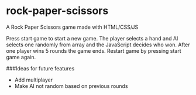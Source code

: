 # rock-paper-scissors
A Rock Paper Scissors game made with HTML/CSS/JS

Press start game to start a new game. The player selects a hand and AI selects one randomly from array and the JavaScript decides who won. After one player wins 5 rounds the game ends. Restart game by pressing start game again.

###Ideas for future features

- Add multiplayer
- Make AI not random based on previous rounds